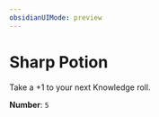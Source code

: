 ```yaml
---
obsidianUIMode: preview
---
```

# Sharp Potion

Take a +1 to your next Knowledge roll.

**Number**: `5`
